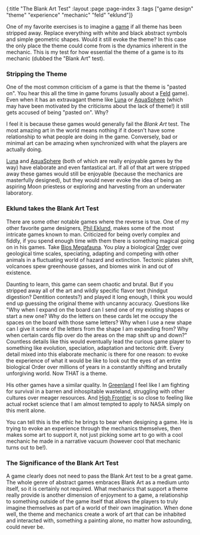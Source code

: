 {:title "The Blank Art Test"
 :layout :page
 :page-index 3
 :tags ["game design" "theme" "experience" "mechanic" "feld" "eklund"]}

[order]: http://en.wikipedia.org/wiki/Order_(biology)
[prismofeverything]: http://boardgamegeek.com/collection/user/prismofeverything
[lifeanddeath]: http://en.wikipedia.org/wiki/Life_and_death
[holography]: http://en.wikipedia.org/wiki/Holography
[feld]: http://boardgamegeek.com/boardgamedesigner/4958/stefan-feld
[luna]: http://boardgamegeek.com/boardgame/70512/luna
[aquasphere]: http://boardgamegeek.com/boardgame/159508/aquasphere
[eklund]: http://boardgamegeek.com/boardgamedesigner/174/phil-eklund
[bios]: http://boardgamegeek.com/boardgame/97915/bios-megafauna
[greenland]: http://boardgamegeek.com/boardgame/156501/greenland
[highfrontier]: http://boardgamegeek.com/boardgame/47055/high-frontier

One of my favorite exercises is to imagine a [game](/pages/definition-of-game.html) if all theme has been stripped away.  Replace everything with white and black abstract symbols and simple geometric shapes.  Would it still evoke the theme?  In this case the only place the theme could come from is the dynamics inherent in the mechanic.  This is my test for how essential the theme of a game is to its mechanic (dubbed the "Blank Art" test).

### Stripping the Theme

One of the most common criticism of a game is that the theme is "pasted on".  You hear this all the time in game forums (usually about a [Feld][feld] game).  Even when it has an extravagant theme like [Luna][luna] or [AquaSphere][aquasphere] (which may have been motivated by the criticisms about the lack of theme!) it still gets accused of being "pasted on".  Why?

I feel it is because these games would generally fail the _Blank Art_ test.  The most amazing art in the world means nothing if it doesn't have some relationship to what people are doing in the game.  Conversely, bad or minimal art can be amazing when synchronized with what the players are actually doing. 

[Luna][luna] and [AquaSphere][aquasphere] (both of which are really enjoyable games by the way) have elaborate and even fantastical art.  If all of that art were stripped away these games would still be enjoyable (because the mechanics are masterfully designed), but they would never evoke the idea of being an aspiring Moon priestess or exploring and harvesting from an underwater laboratory.  

### Eklund takes the Blank Art Test

There are some other notable games where the reverse is true.  One of my other favorite game designers, [Phil Eklund][eklund], makes some of the most intricate games known to man.  Criticized for being overly complex and fiddly, if you spend enough time with them there is something magical going on in his games.  Take [Bios Megafauna][bios].  You play a biological [Order][order] over geological time scales, speciating, adapting and competing with other animals in a fluctuating world of hazard and extinction.  Tectonic plates shift, volcanoes spew greenhouse gasses, and biomes wink in and out of existence.

Daunting to learn, this game can seem chaotic and brutal.  But if you stripped away all of the art and wildly specific flavor text (hindgut digestion?  Dentition contests?)  and played it long enough, I think you would end up guessing the original theme with uncanny accuracy.  Questions like "Why when I expand on the board can I send one of my existing shapes or start a new one?  Why do the letters on these cards let me occupy the spaces on the board with those same letters?  Why when I use a new shape can I give it some of the letters from the shape I am expanding from?  Why when certain cards flip over do the areas on the map shift up and down?"  Countless details like this would eventually lead the curious game player to something like evolution, speciation, adaptation and tectonic drift.  Every detail mixed into this elaborate mechanic is there for one reason:  to evoke the experience of what it would be like to look out the eyes of an entire biological Order over millions of years in a constantly shifting and brutally unforgiving world.  Now THAT is a theme.  

His other games have a similar quality.  In [Greenland][greenland] I feel like I am fighting for survival in a barren and inhospitable wasteland, struggling with other cultures over meager resources.  And [High Frontier][highfrontier] is so close to feeling like actual rocket science that I am almost tempted to apply to NASA simply on this merit alone.

You can tell this is the ethic he brings to bear when designing a game.  He is trying to evoke an experience through the mechanics themselves, then makes some art to support it, not just picking some art to go with a cool mechanic he made in a narrative vacuum (however cool that mechanic turns out to be!).  

### The Significance of the Blank Art Test

A game clearly does not need to pass the Blank Art test to be a great game.  The whole genre of abstract games embraces Blank Art as a medium unto itself, so it is certainly not required.  What mechanics that support a theme really provide is another dimension of enjoyment to a game, a relationship to something outside of the game itself that allows the players to truly imagine themselves as part of a world of their own imagination.  When done well, the theme and mechanics create a work of art that can be inhabited and interacted with, something a painting alone, no matter how astounding, could never be.